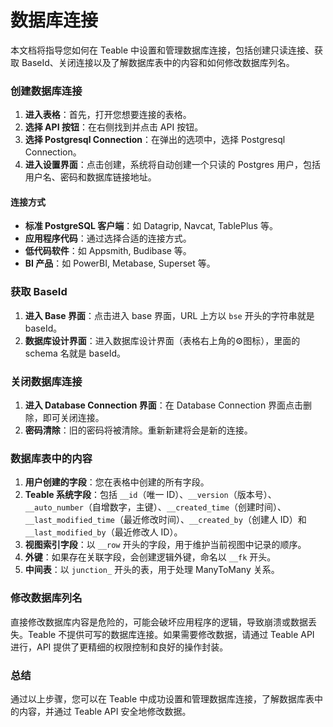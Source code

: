 # 数据库连接

本文档将指导您如何在 Teable 中设置和管理数据库连接，包括创建只读连接、获取 BaseId、关闭连接以及了解数据库表中的内容和如何修改数据库列名。

### 创建数据库连接

1. **进入表格**：首先，打开您想要连接的表格。
2. **选择 API 按钮**：在右侧找到并点击 API 按钮。
3. **选择 Postgresql Connection**：在弹出的选项中，选择 Postgresql Connection。
4. **进入设置界面**：点击创建，系统将自动创建一个只读的 Postgres 用户，包括用户名、密码和数据库链接地址。

#### 连接方式

* **标准 PostgreSQL 客户端**：如 Datagrip, Navcat, TablePlus 等。
* **应用程序代码**：通过选择合适的连接方式。
* **低代码软件**：如 Appsmith, Budibase 等。
* **BI 产品**：如 PowerBI, Metabase, Superset 等。

### 获取 BaseId

1. **进入 Base 界面**：点击进入 base 界面，URL 上方以 `bse` 开头的字符串就是 baseId。
2. **数据库设计界面**：进入数据库设计界面（表格右上角的⚙图标），里面的 schema 名就是 baseId。

### 关闭数据库连接

1. **进入 Database Connection 界面**：在 Database Connection 界面点击删除，即可关闭连接。
2. **密码清除**：旧的密码将被清除。重新新建将会是新的连接。

### 数据库表中的内容

1. **用户创建的字段**：您在表格中创建的所有字段。
2. **Teable 系统字段**：包括 `__id`（唯一 ID）、`__version`（版本号）、`__auto_number`（自增数字，主键）、`__created_time`（创建时间）、`__last_modified_time`（最近修改时间）、`__created_by`（创建人 ID）和 `__last_modified_by`（最近修改人 ID）。
3. **视图索引字段**：以 `__row` 开头的字段，用于维护当前视图中记录的顺序。
4. **外键**：如果存在关联字段，会创建逻辑外键，命名以 `__fk` 开头。
5. **中间表**：以 `junction_` 开头的表，用于处理 ManyToMany 关系。

### 修改数据库列名

直接修改数据库内容是危险的，可能会破坏应用程序的逻辑，导致崩溃或数据丢失。Teable 不提供可写的数据库连接。如果需要修改数据，请通过 Teable API 进行，API 提供了更精细的权限控制和良好的操作封装。

### 总结

通过以上步骤，您可以在 Teable 中成功设置和管理数据库连接，了解数据库表中的内容，并通过 Teable API 安全地修改数据。
